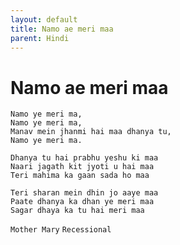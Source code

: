 ```yaml
---
layout: default
title: Namo ae meri maa
parent: Hindi
---
```

# Namo ae meri maa
```
Namo ye meri ma,
Namo ye meri ma,
Manav mein jhanmi hai maa dhanya tu,
Namo ye meri ma.

Dhanya tu hai prabhu yeshu ki maa
Naari jagath kit jyoti u hai maa
Teri mahima ka gaan sada ho maa

Teri sharan mein dhin jo aaye maa
Paate dhanya ka dhan ye meri maa
Sagar dhaya ka tu hai meri maa
```
`Mother Mary` `Recessional`